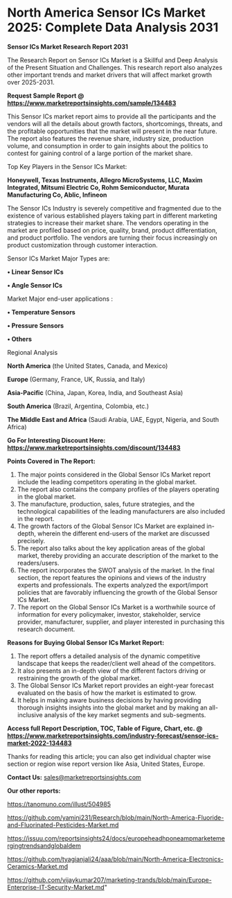 # North America Sensor ICs Market 2025: Complete Data Analysis 2031

<strong>Sensor ICs Market Research Report 2031</strong>

The Research Report on Sensor ICs Market is a Skillful and Deep Analysis of the Present Situation and Challenges. This research report also analyzes other important trends and market drivers that will affect market growth over 2025-2031.

<strong>Request Sample Report @ <a href=https://www.marketreportsinsights.com/sample/134483>https://www.marketreportsinsights.com/sample/134483</a></strong>

This Sensor ICs market report aims to provide all the participants and the vendors will all the details about growth factors, shortcomings, threats, and the profitable opportunities that the market will present in the near future. The report also features the revenue share, industry size, production volume, and consumption in order to gain insights about the politics to contest for gaining control of a large portion of the market share.

Top Key Players in the Sensor ICs Market:

<strong>Honeywell, Texas Instruments, Allegro MicroSystems, LLC, Maxim Integrated, Mitsumi Electric Co, Rohm Semiconductor, Murata Manufacturing Co, Ablic, Infineon</strong>

The Sensor ICs Industry is severely competitive and fragmented due to the existence of various established players taking part in different marketing strategies to increase their market share. The vendors operating in the market are profiled based on price, quality, brand, product differentiation, and product portfolio. The vendors are turning their focus increasingly on product customization through customer interaction.

Sensor ICs Market Major Types are:

<strong>• Linear Sensor ICs

• Angle Sensor ICs</strong>

Market Major end-user applications :

<strong>• Temperature Sensors

• Pressure Sensors

• Others</strong>

Regional Analysis

</u><strong><b>North America</b></strong> (the United States, Canada, and Mexico)

<strong><b>Europe </b></strong>(Germany, France, UK, Russia, and Italy)

<strong><b>Asia-Pacific</b></strong> (China, Japan, Korea, India, and Southeast Asia)

<strong><b>South America</b></strong> (Brazil, Argentina, Colombia, etc.)

<strong><b>The Middle East and Africa</b></strong> (Saudi Arabia, UAE, Egypt, Nigeria, and South Africa)

<strong>Go For Interesting Discount Here: <a href=https://www.marketreportsinsights.com/discount/134483>https://www.marketreportsinsights.com/discount/134483</a></strong>

<strong>Points Covered in The Report:</strong>
<ol>
  <li>The major points considered in the Global Sensor ICs Market report include the leading competitors operating in the global market.</li>
  <li>The report also contains the company profiles of the players operating in the global market.</li>
  <li>The manufacture, production, sales, future strategies, and the technological capabilities of the leading manufacturers are also included in the report.</li>
  <li>The growth factors of the Global Sensor ICs Market are explained in-depth, wherein the different end-users of the market are discussed precisely.</li>
  <li>The report also talks about the key application areas of the global market, thereby providing an accurate description of the market to the readers/users.</li>
  <li>The report incorporates the SWOT analysis of the market. In the final section, the report features the opinions and views of the industry experts and professionals. The experts analyzed the export/import policies that are favorably influencing the growth of the Global Sensor ICs Market.</li>
  <li>The report on the Global Sensor ICs Market is a worthwhile source of information for every policymaker, investor, stakeholder, service provider, manufacturer, supplier, and player interested in purchasing this research document.</li>
</ol>
<strong>Reasons for Buying Global Sensor ICs Market Report:</strong>

<ol>
  <li>The report offers a detailed analysis of the dynamic competitive landscape that keeps the reader/client well ahead of the competitors.</li>
  <li>It also presents an in-depth view of the different factors driving or restraining the growth of the global market.</li>
  <li>The Global Sensor ICs Market report provides an eight-year forecast evaluated on the basis of how the market is estimated to grow.</li>
  <li>It helps in making aware business decisions by having providing thorough insights insights into the global market and by making an all-inclusive analysis of the key market segments and sub-segments.</li>
</ol>
<strong>Access full Report Description, TOC, Table of Figure, Chart, etc. @ <a href=https://www.marketreportsinsights.com/industry-forecast/sensor-ics-market-2022-134483>https://www.marketreportsinsights.com/industry-forecast/sensor-ics-market-2022-134483</a></strong>


Thanks for reading this article; you can also get individual chapter wise section or region wise report version like Asia, United States, Europe.

<strong>Contact Us:</strong>
sales@marketreportsinsights.com

<strong>Our other reports:</strong>

<a href=https://tanomuno.com/illust/504985>https://tanomuno.com/illust/504985</a>

<a href=https://github.com/yamini231/Research/blob/main/North-America-Fluoride-and-Fluorinated-Pesticides-Market.md>https://github.com/yamini231/Research/blob/main/North-America-Fluoride-and-Fluorinated-Pesticides-Market.md</a>

<a href=https://issuu.com/reportsinsights24/docs/europeheadhponeampmarketemergingtrendsandglobaldem>https://issuu.com/reportsinsights24/docs/europeheadhponeampmarketemergingtrendsandglobaldem</a>

<a href=https://github.com/tyagianjali24/aaa/blob/main/North-America-Electronics-Ceramics-Market.md>https://github.com/tyagianjali24/aaa/blob/main/North-America-Electronics-Ceramics-Market.md</a>

<a href=https://github.com/vijaykumar207/marketing-trands/blob/main/Europe-Enterprise-IT-Security-Market.md>https://github.com/vijaykumar207/marketing-trands/blob/main/Europe-Enterprise-IT-Security-Market.md</a>"
